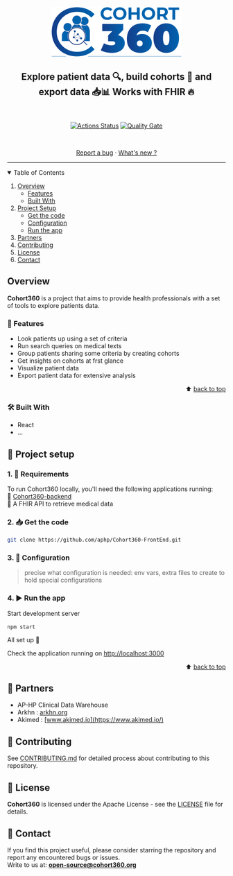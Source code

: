 <div align="center">
  <img src="./public/logo_C360.png" alt="Cohort360 logo" width="300" height="114"/>
  <h2>Explore patient data 🔍, build cohorts 👥 and export data 📥📊 Works with FHIR 🔥</h2>

<br />

[![Actions Status](https://github.com/aphp/Cohort360-FrontEnd/workflows/cohort360-main-pipeline/badge.svg)](https://github.com/aphp/Cohort360-FrontEnd/actions)
[![Quality Gate](https://sonarcloud.io/api/project_badges/measure?project=aphp_Cohort360&metric=alert_status)](https://sonarcloud.io/dashboard?id=aphp_Cohort360)

<br />

<a href="https://github.com/aphp/Cohort360-FrontEnd/issues/new">Report a bug</a>
·
<a href="CHANGELOG.md">What's new ?</a>
</div>

---


<details open="open">
  <summary>Table of Contents</summary>
  <ol>
    <li>
      <a href="#overview">Overview</a>
      <ul>
        <li><a href="#features">Features</a></li>
        <li><a href="#built-with">Built With</a></li>
      </ul>
    </li>
    <li>
      <a href="#project-setup">Project Setup</a>
      <ul>
        <li><a href="#get-the-code">Get the code</a></li>
        <li><a href="#configuration">Configuration</a></li>
        <li><a href="#run-the-app">Run the app</a></li>
      </ul>
    </li>
    <li><a href="#partners">Partners</a></li>
    <li><a href="#contributing">Contributing</a></li>
    <li><a href="#license">License</a></li>
    <li><a href="#contact">Contact</a></li>
  </ol>
</details>

## Overview

**Cohort360** is a project that aims to provide health professionals with a set of tools to explore patients data.

### 🔑 Features
 * Look patients up using a set of criteria
 * Run search queries on medical texts
 * Group patients sharing some criteria by creating cohorts
 * Get insights on cohorts at frst glance
 * Visualize patient data
 * Export patient data for extensive analysis

<div align="right">
  ⬆️ <a href="#readme-top">back to top</a>
</div>

### 🛠️ Built With

* React
* ...


## 🚀 Project setup

### 1. 💠 Requirements

To run Cohort360 locally, you'll need the following applications running:  
📌 [Cohort360-backend](https://github.com/aphp/Cohort360-Back-end/blob/enrich_repo_files/README.md)  
📌 A FHIR API to retrieve medical data

### 2.  📥 Get the code

   ```sh
   git clone https://github.com/aphp/Cohort360-FrontEnd.git
   ```

### 3.  🔧 Configuration

> precise what configuration is needed: env vars, extra files to create to hold special configurations

### 4.  ▶️ Run the app

Start development server

```shell
npm start
```

All set up 🎉 

Check the application running on [http://localhost:3000](http://localhost:3000)

<div align="right">
  ⬆️ <a href="#readme-top">back to top</a>
</div>

## 🏢  Partners

  * AP-HP Clinical Data Warehouse
  * Arkhn : [arkhn.org](https://arkhn.org/)
  * Akimed : [www.akimed.io](https://www.akimed.io/)


## 🤝 Contributing

See [CONTRIBUTING.md](CONTRIBUTING.md) for detailed process about contributing to this repository.

## 📜 License

**Cohort360** is licensed under the Apache License - see the [LICENSE](LICENSE) file for details.

## 💬 Contact

If you find this project useful, please consider starring the repository and report any encountered bugs or issues.  
Write to us at: **open-source@cohort360.org**

